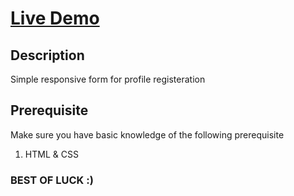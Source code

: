 # [Live Demo](https://complete-profile-form-faiziiii.netlify.app/)

## Description

Simple responsive form for profile registeration

## Prerequisite

Make sure you have basic knowledge of the following prerequisite

1. HTML & CSS

### BEST OF LUCK :)
